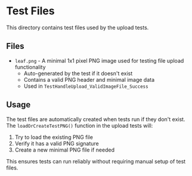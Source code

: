 # Test Files

This directory contains test files used by the upload tests.

## Files

- `leaf.png` - A minimal 1x1 pixel PNG image used for testing file upload functionality
  - Auto-generated by the test if it doesn't exist
  - Contains a valid PNG header and minimal image data
  - Used in `TestHandleUpload_ValidImageFile_Success`

## Usage

The test files are automatically created when tests run if they don't exist. The `loadOrCreateTestPNG()` function in the upload tests will:

1. Try to load the existing PNG file
2. Verify it has a valid PNG signature 
3. Create a new minimal PNG file if needed

This ensures tests can run reliably without requiring manual setup of test files.
